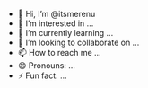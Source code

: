 - 👋 Hi, I’m @itsmerenu
- 👀 I’m interested in ...
- 🌱 I’m currently learning ...
- 💞️ I’m looking to collaborate on ...
- 📫 How to reach me ...
- 😄 Pronouns: ...
- ⚡ Fun fact: ...

<!---
itsmerenu/itsmerenu is a ✨ special ✨ repository because its `README.md` (this file) appears on your GitHub profile.
You can click the Preview link to take a look at your changes.
--->
